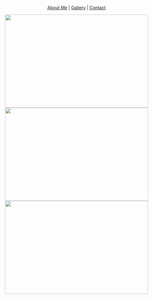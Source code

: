 <p align="center">
  <a href="#">About Me</a> |
  <a href="#">Gallery</a> |
  <a href="#">Contact</a>
</p>


<p align="center">
  <img width="460" height="300" src="https://snmizeras.github.io/portfolio/04-nature_721703848.jpg">
  <img width="460" height="300" src="https://snmizeras.github.io/portfolio/loveourplanet-4851331__340.webp">
  <img width="460" height="300" src="https://snmizeras.github.io/portfolio/photo-1541963463532-d68292c34b19.jfif">
</p>
